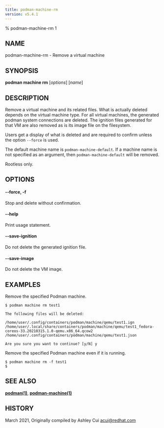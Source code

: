 ```yaml
---
title: podman-machine-rm
version: v5.4.1
---
```


% podman-machine-rm 1

## NAME
podman\-machine\-rm - Remove a virtual machine

## SYNOPSIS
**podman machine rm** [*options*] [*name*]

## DESCRIPTION

Remove a virtual machine and its related files.  What is actually deleted
depends on the virtual machine type.  For all virtual machines, the generated
podman system connections are deleted.  The ignition files
generated for that VM are also removed as is its image file on the filesystem.

Users get a display of what is deleted and are required to confirm unless the option `--force`
is used.

The default machine name is `podman-machine-default`. If a machine name is not specified as an argument,
then `podman-machine-default` will be removed.

Rootless only.

## OPTIONS

#### **--force**, **-f**

Stop and delete without confirmation.

#### **--help**

Print usage statement.

#### **--save-ignition**

Do not delete the generated ignition file.

#### **--save-image**

Do not delete the VM image.

## EXAMPLES

Remove the specified Podman machine.
```
$ podman machine rm test1

The following files will be deleted:

/home/user/.config/containers/podman/machine/qemu/test1.ign
/home/user/.local/share/containers/podman/machine/qemu/test1_fedora-coreos-33.20210315.1.0-qemu.x86_64.qcow2
/home/user/.config/containers/podman/machine/qemu/test1.json

Are you sure you want to continue? [y/N] y
```

Remove the specified Podman machine even if it is running.
```
$ podman machine rm -f test1
$
```
## SEE ALSO
**[podman(1)](podman.1.md)**, **[podman-machine(1)](podman-machine.1.md)**

## HISTORY
March 2021, Originally compiled by Ashley Cui <acui@redhat.com>
